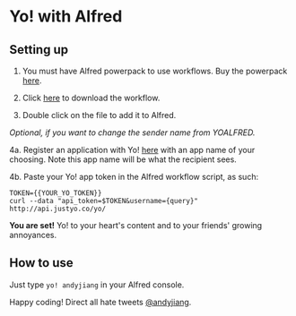 Yo! with Alfred
=========

## Setting up

1. You must have Alfred powerpack to use workflows. Buy the powerpack [here](https://buy.alfredapp.com/).

2. Click [here](https://raw.github.com/lambtron/yo-alfred/master/yo-alfred.alfredworkflow) to download the workflow.

3. Double click on the file to add it to Alfred.

_Optional, if you want to change the sender name from YOALFRED._

4a. Register an application with Yo! [here](http://dev.justyo.co/) with an app name of your choosing. Note this app name will be what the recipient sees.

4b. Paste your Yo! app token in the Alfred workflow script, as such:

```
TOKEN={{YOUR_YO_TOKEN}}
curl --data "api_token=$TOKEN&username={query}" http://api.justyo.co/yo/
```

__You are set!__ Yo! to your heart's content and to your friends' growing annoyances.

## How to use

Just type `yo! andyjiang` in your Alfred console.

Happy coding! Direct all hate tweets [@andyjiang](http://twitter.com/andyjiang).